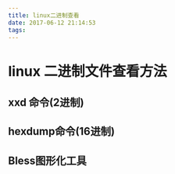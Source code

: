 ```yaml
---
title: linux二进制查看
date: 2017-06-12 21:14:53
tags:
---
```

# linux 二进制文件查看方法

## xxd 命令(2进制)

## hexdump命令(16进制)

## Bless图形化工具
